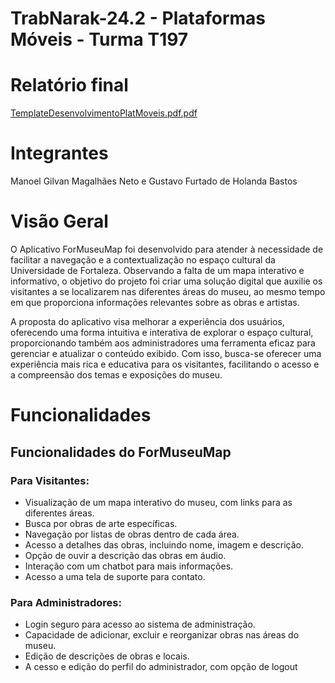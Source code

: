 # TrabNarak-24.2 - Plataformas Móveis - Turma T197

# Relatório final
[TemplateDesenvolvimentoPlatMoveis.pdf.pdf](https://github.com/user-attachments/files/18049938/TemplateDesenvolvimentoPlatMoveis.pdf.pdf)

# Integrantes 


Manoel Gilvan Magalhães Neto e Gustavo Furtado de Holanda Bastos


# Visão Geral

O Aplicativo ForMuseuMap foi desenvolvido para atender à necessidade de facilitar a navegação e a contextualização no espaço cultural da Universidade de Fortaleza. Observando a falta de um mapa interativo e informativo, o objetivo do projeto foi criar uma solução digital que auxilie os visitantes a se localizarem nas diferentes áreas do museu, ao mesmo tempo em que proporciona informações relevantes sobre as obras e artistas.

A proposta do aplicativo visa melhorar a experiência dos usuários, oferecendo uma forma intuitiva e interativa de explorar o espaço cultural, proporcionando também aos administradores uma ferramenta eficaz para gerenciar e atualizar o conteúdo exibido. Com isso, busca-se oferecer uma experiência mais rica e educativa para os visitantes, facilitando o acesso e a compreensão dos temas e exposições do museu.


# Funcionalidades

## Funcionalidades do ForMuseuMap

### Para Visitantes:

- Visualização de um mapa interativo do museu, com links para as diferentes áreas.
- Busca por obras de arte específicas.
- Navegação por listas de obras dentro de cada área.
- Acesso a detalhes das obras, incluindo nome, imagem e descrição.
- Opção de ouvir a descrição das obras em áudio.
- Interação com um chatbot para mais informações.
- Acesso a uma tela de suporte para contato.

### Para Administradores:

- Login seguro para acesso ao sistema de administração.
- Capacidade de adicionar, excluir e reorganizar obras nas áreas do museu.
- Edição de descrições de obras e locais.
- A cesso e edição do perfil do administrador, com opção de logout

